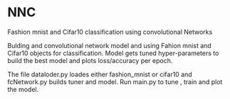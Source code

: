 # NNC
Fashion mnist and Cifar10 classification using convolutional Networks

Bulding and convolutional network model and using Fahion mnist and Cifar10 objects for classification. 
Model gets tuned hyper-parameters to build the best model and plots loss/accuracy per epoch.

The file dataloder.py loades either fashion_mnist or cifar10 and fcNetwork.py builds tuner and model.
Run main.py to tune , train and plot the model. 
